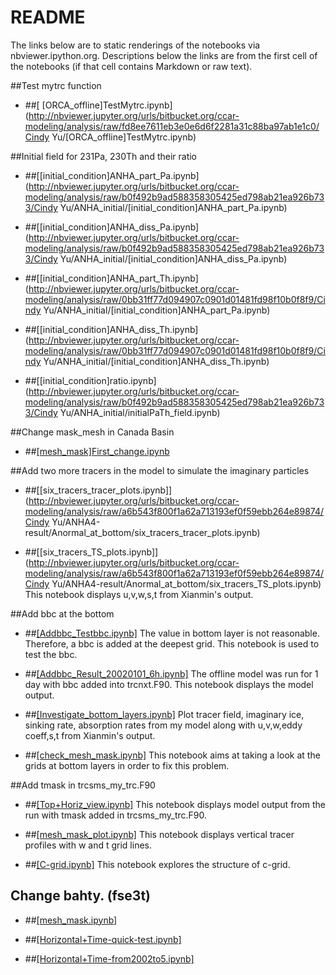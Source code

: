 # README #

The links below are to static renderings of the notebooks via nbviewer.ipython.org. Descriptions below the links are from the first cell of the notebooks (if that cell contains Markdown or raw text).

##Test mytrc function

* ##[ [ORCA_offline]TestMytrc.ipynb](http://nbviewer.jupyter.org/urls/bitbucket.org/ccar-modeling/analysis/raw/fd8ee7611eb3e0e6d6f2281a31c88ba97ab1e1c0/Cindy Yu/[ORCA_offline]TestMytrc.ipynb)

##Initial field for 231Pa, 230Th and their ratio

* ##[[initial_condition]ANHA_part_Pa.ipynb](http://nbviewer.jupyter.org/urls/bitbucket.org/ccar-modeling/analysis/raw/b0f492b9ad588358305425ed798ab21ea926b733/Cindy Yu/ANHA_initial/[initial_condition]ANHA_part_Pa.ipynb)

* ##[[initial_condition]ANHA_diss_Pa.ipynb](http://nbviewer.jupyter.org/urls/bitbucket.org/ccar-modeling/analysis/raw/b0f492b9ad588358305425ed798ab21ea926b733/Cindy Yu/ANHA_initial/[initial_condition]ANHA_diss_Pa.ipynb)

* ##[[initial_condition]ANHA_part_Th.ipynb](http://nbviewer.jupyter.org/urls/bitbucket.org/ccar-modeling/analysis/raw/0bb31ff77d094907c0901d01481fd98f10b0f8f9/Cindy Yu/ANHA_initial/[initial_condition]ANHA_part_Pa.ipynb)

* ##[[initial_condition]ANHA_diss_Th.ipynb](http://nbviewer.jupyter.org/urls/bitbucket.org/ccar-modeling/analysis/raw/0bb31ff77d094907c0901d01481fd98f10b0f8f9/Cindy Yu/ANHA_initial/[initial_condition]ANHA_diss_Th.ipynb)

* ##[[initial_condition]ratio.ipynb](http://nbviewer.jupyter.org/urls/bitbucket.org/ccar-modeling/analysis/raw/b0f492b9ad588358305425ed798ab21ea926b733/Cindy Yu/ANHA_initial/initialPaTh_field.ipynb)


##Change mask_mesh in Canada Basin

* ##[[mesh_mask]First_change.ipynb](http://nbviewer.jupyter.org/urls/bitbucket.org/ccar-modeling/analysis/raw/tip/Cindy%20Yu/ANHA4-result/Anormal_at_bottom/1_change_mask_mesh%28magic!%29.ipynb?at=default&fileviewer=file-view-default)

##Add two more tracers in the model to simulate the imaginary particles
* ##[[six_tracers_tracer_plots.ipynb]](http://nbviewer.jupyter.org/urls/bitbucket.org/ccar-modeling/analysis/raw/a6b543f800f1a62a713193ef0f59ebb264e89874/Cindy Yu/ANHA4-result/Anormal_at_bottom/six_tracers_tracer_plots.ipynb)

* ##[[six_tracers_TS_plots.ipynb]](http://nbviewer.jupyter.org/urls/bitbucket.org/ccar-modeling/analysis/raw/a6b543f800f1a62a713193ef0f59ebb264e89874/Cindy Yu/ANHA4-result/Anormal_at_bottom/six_tracers_TS_plots.ipynb)
This notebook displays u,v,w,s,t from Xianmin's output.

##Add bbc at the bottom

* ##[[Addbbc_Testbbc.ipynb]](http://nbviewer.jupyter.org/urls/bitbucket.org/ccar-modeling/analysis/raw/tip/Cindy%20Yu/ANHA4-result/Add_bbc_for_tracers/Addbbc_Testbbc.ipynb) 
The value in bottom layer is not reasonable. Therefore, a bbc is added at the deepest grid. This notebook is used to test the bbc.

* ##[[Addbbc_Result_20020101_6h.ipynb]](http://nbviewer.jupyter.org/urls/bitbucket.org/ccar-modeling/analysis/raw/tip/Cindy%20Yu/ANHA4-result/Add_bbc_for_tracers/Addbbc_Result_20020101_6h.ipynb) 
The offline model was run for 1 day with bbc added into trcnxt.F90. This notebook displays the model output.

* ##[[Investigate_bottom_layers.ipynb]](http://nbviewer.jupyter.org/urls/bitbucket.org/ccar-modeling/analysis/raw/tip/Cindy%20Yu/ANHA4-result/Add_bbc_for_tracers/Investigate_bottom_layers.ipynb)
 Plot tracer field, imaginary ice, sinking rate, absorption rates from my model along with u,v,w,eddy coeff,s,t from Xianmin's output.

* ##[[check_mesh_mask.ipynb]](http://nbviewer.jupyter.org/url/bitbucket.org/ccar-modeling/analysis/raw/tip/Cindy%20Yu/ANHA4-result/Add_bbc_for_tracers/check_mesh_mask.ipynb) 
This notebook aims at taking a look at the grids at bottom layers in order to fix this problem.


##Add tmask in trcsms_my_trc.F90

* ##[[Top+Horiz_view.ipynb]](http://nbviewer.jupyter.org/urls/bitbucket.org/ccar-modeling/analysis/raw/tip/Cindy%20Yu/ANHA4-result/Add_tmask_in_trcsms/Top+Horiz_view.ipynb) 
This notebook displays model output from the run with tmask added in trcsms_my_trc.F90.


* ##[[mesh_mask_plot.ipynb]](http://nbviewer.jupyter.org/urls/bitbucket.org/ccar-modeling/analysis/raw/tip/Cindy%20Yu/ANHA4-result/Add_tmask_in_trcsms/mesh_mask_plot.ipynb) 
This notebook displays vertical tracer profiles with w and t grid lines.

* ##[[C-grid.ipynb]](http://nbviewer.jupyter.org/urls/bitbucket.org/ccar-modeling/analysis/raw/tip/Cindy%20Yu/ANHA4-result/Add_tmask_in_trcsms/C-grid.ipynb)
This notebook explores the structure of c-grid. 


## Change bahty. (fse3t)

* ##[[mesh_mask.ipynb]](http://nbviewer.jupyter.org/urls/bitbucket.org/ccar-modeling/analysis/raw/tip/Cindy%20Yu/ANHA4-result/Change_bahty_fse3t_based/mesh_mask_fse3t.ipynb)

* ##[[Horizontal+Time-quick-test.ipynb]](http://nbviewer.jupyter.org/urls/bitbucket.org/ccar-modeling/analysis/raw/tip/Cindy%20Yu/ANHA4-result/Change_bahty_fse3t_based/Horizontal+Time-quick-test.ipynb)


* ##[[Horizontal+Time-from2002to5.ipynb]](http://nbviewer.jupyter.org/urls/bitbucket.org/ccar-modeling/analysis/raw/tip/Cindy%20Yu/ANHA4-result/Change_bahty_fse3t_based/Horizontal+Time-from2002to5.ipynb)
